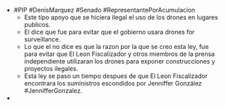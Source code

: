 - #PIP #DenisMarquez #Senado #RepresentantePorAcumulacion
	- Este tipo apoyo que se hiciera ilegal el uso de los drones en lugares publicos.
	- El dice que fue para evitar que el gobierno usara drones for surveillance.
	- Lo que el no dice es que la razon por la que se creo esta ley, fue para evitar que El Leon Fiscalizador y otros miembros de la prensa independiente utilizaran los drones para exponer construcciones y proyectos ilegales.
	- Esta ley se paso un tiempo despues de que El Leon Fiscalizador encontrara los suministros escondidos por Jenniffer González #JennifferGonzalez.
-